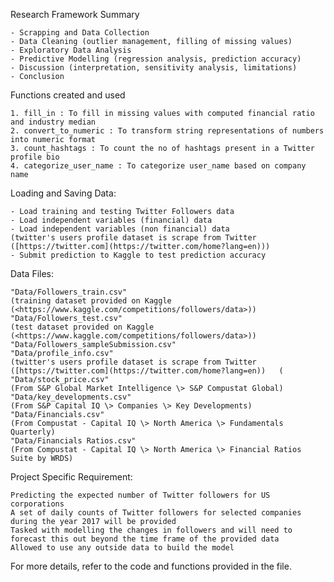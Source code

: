 Research Framework Summary

	- Scrapping and Data Collection
	- Data Cleaning (outlier management, filling of missing values)
	- Exploratory Data Analysis 
	- Predictive Modelling (regression analysis, prediction accuracy)
	- Discussion (interpretation, sensitivity analysis, limitations)
	- Conclusion

 Functions created and used
 	
	1. fill_in : To fill in missing values with computed financial ratio and industry median
 	2. convert_to_numeric : To transform string representations of numbers into numeric format
	3. count_hashtags : To count the no of hashtags present in a Twitter profile bio
 	4. categorize_user_name : To categorize user_name based on company name

Loading and Saving Data:
	
 	- Load training and testing Twitter Followers data 
	- Load independent variables (financial) data
 	- Load independent variables (non financial) data
  	(twitter's users profile dataset is scrape from Twitter ([https://twitter.com](https://twitter.com/home?lang=en)))
	- Submit prediction to Kaggle to test prediction accuracy

Data Files:

	"Data/Followers_train.csv"
 	(training dataset provided on Kaggle (<https://www.kaggle.com/competitions/followers/data>))
	"Data/Followers_test.csv"
 	(test dataset provided on Kaggle (<https://www.kaggle.com/competitions/followers/data>))
	"Data/Followers_sampleSubmission.csv"
	"Data/profile_info.csv"
 	(twitter's users profile dataset is scrape from Twitter ([https://twitter.com](https://twitter.com/home?lang=en))	(
	"Data/stock_price.csv"
 	(From S&P Global Market Intelligence \> S&P Compustat Global)
	"Data/key_developments.csv"
 	(From S&P Capital IQ \> Companies \> Key Developments)
  	"Data/Financials.csv"
   	(From Compustat - Capital IQ \> North America \> Fundamentals Quarterly)
	"Data/Financials Ratios.csv"
 	(From Compustat - Capital IQ \> North America \> Financial Ratios Suite by WRDS)

Project Specific Requirement:

	Predicting the expected number of Twitter followers for US corporations
	A set of daily counts of Twitter followers for selected companies during the year 2017 will be provided
	Tasked with modelling the changes in followers and will need to forecast this out beyond the time frame of the provided data
 	Allowed to use any outside data to build the model
  
For more details, refer to the code and functions provided in the file.
